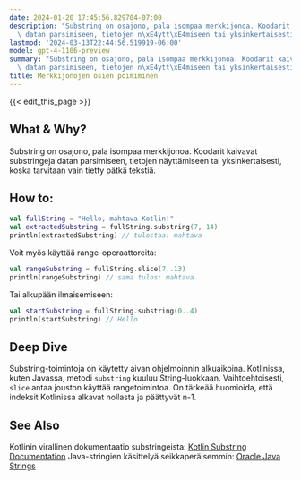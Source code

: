```yaml
---
date: 2024-01-20 17:45:56.829704-07:00
description: "Substring on osajono, pala isompaa merkkijonoa. Koodarit kaivavat substringeja\
  \ datan parsimiseen, tietojen n\xE4ytt\xE4miseen tai yksinkertaisesti, koska\u2026"
lastmod: '2024-03-13T22:44:56.519919-06:00'
model: gpt-4-1106-preview
summary: "Substring on osajono, pala isompaa merkkijonoa. Koodarit kaivavat substringeja\
  \ datan parsimiseen, tietojen n\xE4ytt\xE4miseen tai yksinkertaisesti, koska\u2026"
title: Merkkijonojen osien poimiminen
---
```


{{< edit_this_page >}}

## What & Why?
Substring on osajono, pala isompaa merkkijonoa. Koodarit kaivavat substringeja datan parsimiseen, tietojen näyttämiseen tai yksinkertaisesti, koska tarvitaan vain tietty pätkä tekstiä.

## How to:
``` Kotlin
val fullString = "Hello, mahtava Kotlin!"
val extractedSubstring = fullString.substring(7, 14)
println(extractedSubstring) // tulostaa: mahtava
```
Voit myös käyttää range-operaattoreita:
``` Kotlin
val rangeSubstring = fullString.slice(7..13)
println(rangeSubstring) // sama tulos: mahtava
```
Tai alkupään ilmaisemiseen:
``` Kotlin
val startSubstring = fullString.substring(0..4)
println(startSubstring) // Hello
```

## Deep Dive
Substring-toimintoja on käytetty aivan ohjelmoinnin alkuaikoina. Kotlinissa, kuten Javassa, metodi `substring` kuuluu String-luokkaan. Vaihtoehtoisesti, `slice` antaa jouston käyttää rangetoimintoa. On tärkeää huomioida, että indeksit Kotlinissa alkavat nollasta ja päättyvät n-1.

## See Also
Kotlinin virallinen dokumentaatio substringeista: [Kotlin Substring Documentation](https://kotlinlang.org/api/latest/jvm/stdlib/kotlin.text/substring.html)
Java-stringien käsittelyä seikkaperäisemmin: [Oracle Java Strings](https://docs.oracle.com/javase/7/docs/api/java/lang/String.html)
